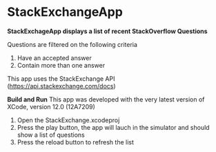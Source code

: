 # StackExchangeApp

**StackExchageApp displays a list of recent StackOverflow Questions**

Questions are filtered on the following criteria

1. Have an accepted answer
2. Contain more than one answer

This app uses the StackExchange API (https://api.stackexchange.com/docs)


**Build and Run**
This app was developed with the very latest version of XCode, version 12.0 (12A7209)
1. Open the StackExchange.xcodeproj
2. Press the play button, the app will lauch in the simulator and should show a list of questions
3. Press the reload button to refresh the list
